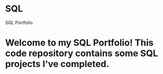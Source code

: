 # SQL
SQL Portfolio
# Welcome to my SQL Portfolio! This code repository contains some SQL projects I've completed. 
